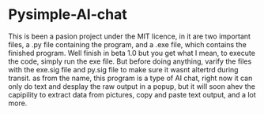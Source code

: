 # Pysimple-AI-chat

This is been a pasion project under the MIT licence, in it are two important files, a .py file containing the program, and a .exe file, which contains the finished program. Well finish in beta 1.0 but you get what I mean, to execute the code, simply run the exe file. But before doing anything, varify the files with the exe.sig file and py.sig file to make sure it wasnt altertrd during transit. as from the name, this program is a type of AI chat, right now it can only do text and desplay the raw output in a popup, but it will soon ahev the capipility to extract data from pictures, copy and paste text output, and a lot more.
